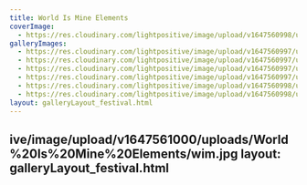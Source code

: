 ```yaml
---
title: World Is Mine Elements
coverImage:
  - https://res.cloudinary.com/lightpositive/image/upload/v1647560998/uploads/World%20Is%20Mine%20Elements/wim6.jpg
galleryImages: 
  - https://res.cloudinary.com/lightpositive/image/upload/v1647560997/uploads/World%20Is%20Mine%20Elements/wim3.jpg
  - https://res.cloudinary.com/lightpositive/image/upload/v1647560997/uploads/World%20Is%20Mine%20Elements/wim4.jpg
  - https://res.cloudinary.com/lightpositive/image/upload/v1647560997/uploads/World%20Is%20Mine%20Elements/wim2.jpg
  - https://res.cloudinary.com/lightpositive/image/upload/v1647560997/uploads/World%20Is%20Mine%20Elements/wim1.jpg
  - https://res.cloudinary.com/lightpositive/image/upload/v1647560998/uploads/World%20Is%20Mine%20Elements/wim5.jpg
  - https://res.cloudinary.com/lightpositive/image/upload/v1647560998/uploads/World%20Is%20Mine%20Elements/wim6.jpg
layout: galleryLayout_festival.html
---
```

ive/image/upload/v1647561000/uploads/World%20Is%20Mine%20Elements/wim.jpg
layout: galleryLayout_festival.html
---

